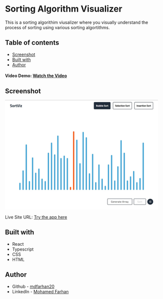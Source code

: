 # Sorting Algorithm Visualizer

This is a sorting algorithim viusalizer where you visually understand the process of sorting using various sorting algortithms.

## Table of contents

- [Screenshot](#screenshot)
- [Built with](#built-with)
- [Author](#author)

#### Video Demo:  [Watch the Video](https://youtu.be/wrXhiMbe6mo)

## Screenshot

![](./screenshot.jpg)

Live Site URL:  [Try the app here](https://mdfarhan20.github.io/sortviz/)

## Built with

- React
- Typescript
- CSS
- HTML

## Author

- Github - [mdfarhan20](https://github.com/mdfarhan20)
- LinkedIn - [Mohamed Farhan](https://www.linkedin.com/in/mohamed-farhan-201103cs/)
